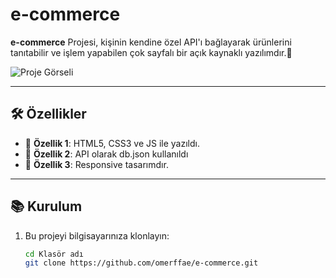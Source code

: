 # e-commerce

**e-commerce** Projesi, kişinin kendine özel API'ı bağlayarak ürünlerini tanıtabilir ve işlem yapabilen çok sayfalı bir açık kaynaklı yazılımdır.🚀  

![Proje Görseli](./images/e-commerce-gif.gif)  

---

## 🛠️ Özellikler

- 🔹 **Özellik 1**: HTML5, CSS3 ve JS ile yazıldı.
- 🔹 **Özellik 2**: API olarak db.json kullanıldı
- 🔹 **Özellik 3**: Responsive tasarımdır.  

---

## 📚 Kurulum

1. Bu projeyi bilgisayarınıza klonlayın:  
   ```bash
   cd Klasör adı
   git clone https://github.com/omerffae/e-commerce.git